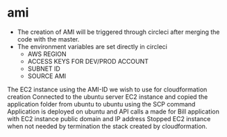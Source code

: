 # ami

- The creation of AMI will be triggered through circleci after merging the code with the master.
- The environment variables are set directly in circleci
    - AWS REGION
    - ACCESS KEYS FOR DEV/PROD ACCOUNT
    - SUBNET ID
    - SOURCE AMI
    
The EC2 instance using the AMI-ID we wish to use for cloudformation creation
Connected to the ubuntu server EC2 instance and copied the application folder from ubuntu to ubuntu using the SCP command
Application is deployed on ubuntu and API calls a made for Bill application with EC2 instance public domain and IP address
Stopped EC2 instance when not needed by termination the stack created by cloudformation.